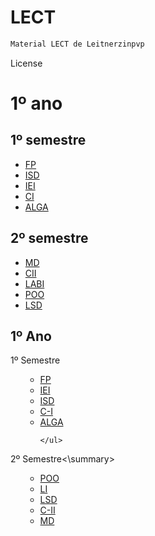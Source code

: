 # LECT

```bash
Material LECT de Leitnerzinpvp
```

License

# 1º ano
  
 ## 1º semestre
  
  - [FP]()
  - [ISD]()
  - [IEI]()
  - [CI]()
  - [ALGA]()
 
 ## 2º semestre
 
  - [MD]()
  - [CII]()
  - [LABI]()
  - [POO]()
  - [LSD]()
## 1º Ano
<summary>1º Semestre</summary>
  <ol>
      <ul>
        <li><a href="./1º_ano/FP">FP</a></li>
        <li><a href="https://github.com/matleitner/LECT/tree/main/1%C2%BA_ano/1%C2%BA_semestre/IEI">IEI</a></li>
        <li><a href="https://github.com/matleitner/LECT/tree/main/1%C2%BA_ano/1%C2%BA_semestre/ISD">ISD</a></li> 
        <li><a href="https://github.com/matleitner/LECT/tree/main/1%C2%BA_ano/1%C2%BA_semestre/CI">C-I</a></li>
        <li><a href="https://github.com/matleitner/LECT/tree/main/1%C2%BA_ano/1%C2%BA_semestre/ALGA">ALGA</a></li>

    </ul>
 </ol>
<summary>2º Semestre<\summary>
  <ol>
      <ul>
        <li><a href="https://github.com/matleitner/LECT/tree/main/1%C2%BA_ano/2%C2%BA_semestre/POO">POO</a></li>
        <li><a href="https://github.com/matleitner/LECT/tree/main/1%C2%BA_ano/2%C2%BA_semestre/LI">LI</a></li>
        <li><a href="https://github.com/matleitner/LECT/tree/main/1%C2%BA_ano/2%C2%BA_semestre/LSD">LSD</a></li>
        <li><a href="https://github.com/matleitner/LECT/tree/main/1%C2%BA_ano/2%C2%BA_semestre/CII">C-II</a></li>
        <li><a href="https://github.com/matleitner/LECT/tree/main/1%C2%BA_ano/2%C2%BA_semestre/MD">MD</a></li>
      </ul>
  </ol>
</details>
